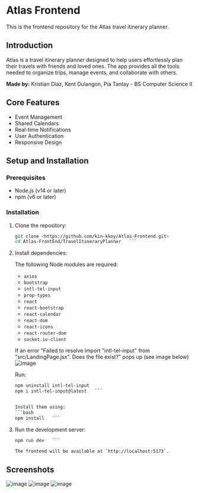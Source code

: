 # Atlas Frontend

This is the frontend repository for the Atlas travel itinerary planner.

## Introduction

Atlas is a travel itinerary planner designed to help users effortlessly plan their travels with friends and loved ones. The app provides all the tools needed to organize trips, manage events, and collaborate with others.

**Made by:** Kristian Diaz, Kent Dulangon, Pia Tantay - BS Computer Science II

## Core Features

- Event Management
- Shared Calendars
- Real-time Notifications
- User Authentication
- Responsive Design

## Setup and Installation

### Prerequisites

- Node.js (v14 or later)
- npm (v6 or later)

### Installation

1. Clone the repository:
   ```bash
   git clone <https://github.com/kin-kkoy/Atlas-Frontend.git>
   cd Atlas-FrontEnd/TravelItineraryPlanner   ```

2. Install dependencies:

   The following Node modules are required:

   - `axios`
   - `bootstrap`
   - `intl-tel-input`
   - `prop-types`
   - `react`
   - `react-bootstrap`
   - `react-calendar`
   - `react-dom`
   - `react-icons`
   - `react-router-dom`
   - `socket.io-client`
  
   If an error "Failed to resolve import "intl-tel-input" from "src/LandingPage.jsx". Does the     file exist?" pops up (see image below)
![image](https://github.com/user-attachments/assets/e9204dec-1977-4c7b-84e6-d83039087bc5)

   Run: 
   ```bash 
   npm uninstall intl-tel-input
   npm i intl-tel-input@latest   ```


   Install them using:
   ```bash
   npm install   ```

3. Run the development server:
   ```bash
   npm run dev   ```

   The frontend will be available at `http://localhost:5173`.

## Screenshots

![image](https://github.com/user-attachments/assets/29889659-b9bc-4bd6-8bc1-16bc9a78ec7a)
![image](https://github.com/user-attachments/assets/304e650f-4c7b-4a06-9202-04b6888efdd1)
![image](https://github.com/user-attachments/assets/c1c43aa0-0863-4686-9e41-d3bdf3540fb3)




